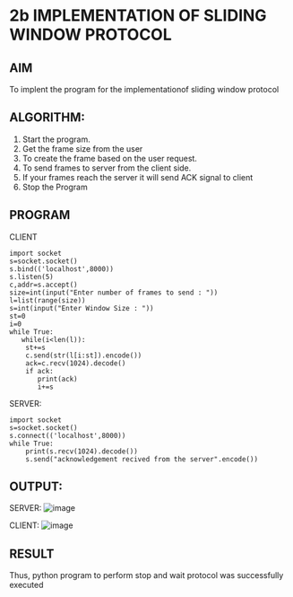 # 2b IMPLEMENTATION OF SLIDING WINDOW PROTOCOL
## AIM
To implent the program for the implementationof sliding window protocol
## ALGORITHM:
1. Start the program.
2. Get the frame size from the user
3. To create the frame based on the user request.
4. To send frames to server from the client side.
5. If your frames reach the server it will send ACK signal to client
6. Stop the Program
## PROGRAM
CLIENT
```
import socket
s=socket.socket()
s.bind(('localhost',8000))
s.listen(5)
c,addr=s.accept()
size=int(input("Enter number of frames to send : "))
l=list(range(size))
s=int(input("Enter Window Size : "))
st=0
i=0
while True:
   while(i<len(l)):
    st+=s
    c.send(str(l[i:st]).encode())
    ack=c.recv(1024).decode()
    if ack:
       print(ack)
       i+=s

```
SERVER:
```
import socket
s=socket.socket()
s.connect(('localhost',8000))
while True: 
    print(s.recv(1024).decode())
    s.send("acknowledgement recived from the server".encode())
```
## OUTPUT:
SERVER:
![image](https://github.com/23007232/2b_SLIDING_WINDOW_PROTOCOL/assets/139115574/b0483f80-5782-413d-bc12-527010e0a5bf)

CLIENT:
![image](https://github.com/23007232/2b_SLIDING_WINDOW_PROTOCOL/assets/139115574/925a6ca4-2a52-4b41-b9d5-52b60f14a8e3)

## RESULT
Thus, python program to perform stop and wait protocol was successfully executed
